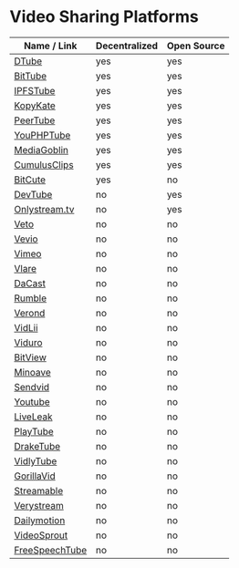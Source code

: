 # Video Sharing Platforms
| Name / Link                                               | Decentralized | Open Source |
| --------------------------------------------------------- | ------------- | ----------- |
| [DTube](https://d.tube/)                                  | yes           | yes         |
| [BitTube](https://bit.tube/dashboard)                     | yes           | yes         |
| [IPFSTube](https://ipfstube.erindachtler.me/)             | yes           | yes         |
| [KopyKate](https://github.com/misses-robot/KopyKate-Big/) | yes           | yes         |
| [PeerTube](https://joinpeertube.org/)                     | yes           | yes         |
| [YouPHPTube](https://www.youphptube.com/)                 | yes           | yes         |
| [MediaGoblin](https://mediagoblin.org/)                   | yes           | yes         |
| [CumulusClips](http://cumulusclips.org/)                  | yes           | yes         |
| [BitCute](https://www.bitchute.com/)                      | yes           | no          |
| [DevTube](https://dev.tube/)                              | no            | yes         |
| [Onlystream.tv](https://onlystream.tv/)                   | no            | yes         |
| [Veto](https://www.veto.social/)                          | no            | no          |
| [Vevio](https://vev.io/home)                              | no            | no          |
| [Vimeo](https://vimeo.com/)                               | no            | no          |
| [Vlare](https://vlare.tv/)                                | no            | no          |
| [DaCast](https://dacast.com/ovp-online-video-platform/)   | no            | no          |
| [Rumble](https://rumble.com/)                             | no            | no          |
| [Verond](https://www.verond.com/)                         | no            | no          |
| [VidLii](https://www.vidlii.com/)                         | no            | no          |
| [Viduro](https://viduro.net/)                             | no            | no          |
| [BitView](http://www.bitview.net/)                        | no            | no          |
| [Minoave](https://www.minoave.com/)                       | no            | no          |
| [Sendvid](https://sendvid.com/)                           | no            | no          |
| [Youtube](https://www.youtube.com/)                       | no            | no          |
| [LiveLeak](https://www.liveleak.com/)                     | no            | no          |
| [PlayTube](https://playtubescript.com/)                   | no            | no          |
| [DrakeTube](http://drakedragsaw.yooco.org/)               | no            | no          |
| [VidlyTube](https://vidlytube.com/)                       | no            | no          |
| [GorillaVid](https://gorillavid.in/)                      | no            | no          |
| [Streamable](https://streamable.com/)                     | no            | no          |
| [Verystream](https://verystream.com/)                     | no            | no          |
| [Dailymotion](https://www.dailymotion.com/)               | no            | no          |
| [VideoSprout](https://www.videosprout.com/)               | no            | no          |
| [FreeSpeechTube](https://www.freespeechtube.org/)         | no            | no          |
